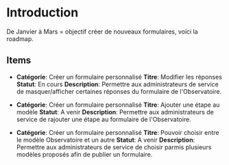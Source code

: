# Introduction

De Janvier à Mars = objectif créer de nouveaux formulaires, voici la roadmap.

## Items

- **Catégorie**: Créer un formulaire personnalisé
  **Titre**: Modifier les réponses
  **Statut**: En cours
  **Description**: Permettre aux administrateurs de service de masquer/afficher certaines réponses du formulaire de l'Observatoire.

- **Catégorie**: Créer un formulaire personnalisé
  **Titre**: Ajouter une étape au modèle
  **Statut**: A venir
  **Description**: Permettre aux administrateurs de service de rajouter une étape au formulaire de l'Observatoire.

- **Catégorie**: Créer un formulaire personnalisé
  **Titre**: Pouvoir choisir entre le modèle Observatoire et un autre
  **Statut**: A venir
  **Description**: Permettre aux administrateurs de service de choisir parmis plusieurs modèles proposés afin de publier un formulaire.
